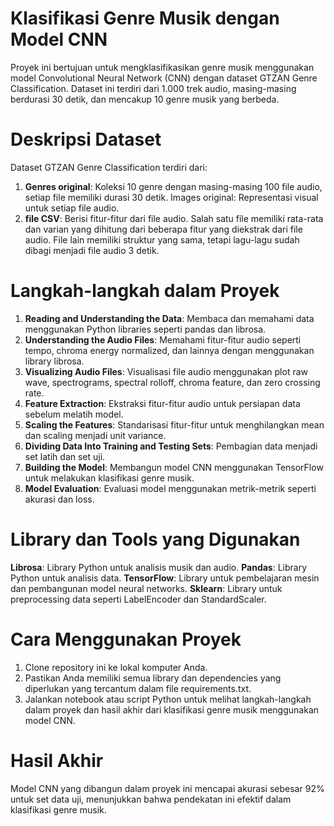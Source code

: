# Klasifikasi Genre Musik dengan Model CNN

Proyek ini bertujuan untuk mengklasifikasikan genre musik menggunakan model Convolutional Neural Network (CNN) 
dengan dataset GTZAN Genre Classification. Dataset ini terdiri dari 1.000 
trek audio, masing-masing berdurasi 30 detik, dan mencakup 10 genre musik yang berbeda.

# Deskripsi Dataset

Dataset GTZAN Genre Classification terdiri dari:

1. **Genres original**: Koleksi 10 genre dengan masing-masing 100 file audio, setiap file memiliki durasi 30 detik.
Images original: Representasi visual untuk setiap file audio.
2. **file CSV**: Berisi fitur-fitur dari file audio. Salah satu file memiliki rata-rata dan varian yang
   dihitung dari beberapa fitur yang diekstrak dari file audio. File lain memiliki struktur yang sama,
   tetapi lagu-lagu sudah dibagi menjadi file audio 3 detik.

# Langkah-langkah dalam Proyek

1. **Reading and Understanding the Data**: Membaca dan memahami data menggunakan Python libraries seperti pandas dan librosa.
2. **Understanding the Audio Files**: Memahami fitur-fitur audio seperti tempo, chroma energy normalized, dan lainnya dengan menggunakan library librosa.
3. **Visualizing Audio Files**: Visualisasi file audio menggunakan plot raw wave, spectrograms, spectral rolloff, chroma feature, dan zero crossing rate.
4. **Feature Extraction**: Ekstraksi fitur-fitur audio untuk persiapan data sebelum melatih model.
5. **Scaling the Features**: Standarisasi fitur-fitur untuk menghilangkan mean dan scaling menjadi unit variance.
6. **Dividing Data Into Training and Testing Sets**: Pembagian data menjadi set latih dan set uji.
7. **Building the Model**: Membangun model CNN menggunakan TensorFlow untuk melakukan klasifikasi genre musik.
8. **Model Evaluation**: Evaluasi model menggunakan metrik-metrik seperti akurasi dan loss.

# Library dan Tools yang Digunakan

**Librosa**: Library Python untuk analisis musik dan audio.
**Pandas**: Library Python untuk analisis data.
**TensorFlow**: Library untuk pembelajaran mesin dan pembangunan model neural networks.
**Sklearn**: Library untuk preprocessing data seperti LabelEncoder dan StandardScaler.

# Cara Menggunakan Proyek

1. Clone repository ini ke lokal komputer Anda.
2. Pastikan Anda memiliki semua library dan dependencies yang diperlukan yang tercantum dalam file requirements.txt.
3. Jalankan notebook atau script Python untuk melihat langkah-langkah dalam proyek dan hasil akhir dari klasifikasi genre musik menggunakan model CNN.

# Hasil Akhir

Model CNN yang dibangun dalam proyek ini mencapai akurasi sebesar 92% untuk set data uji,
menunjukkan bahwa pendekatan ini efektif dalam klasifikasi genre musik.

